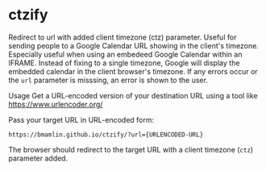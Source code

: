 # ctzify
Redirect to url with added client timezone (ctz) parameter. Useful for sending people to a 
Google Calendar URL showing in the client's timezone. Especially useful when using an 
embedeed Google Calendar within an IFRAME. Instead of fixing to a single timezone, Google will 
display the embedded calendar in the client browser's timezone. If any errors occur or the `url`
parameter is misssing, an error is shown to the user.

Usage
Get a URL-encoded version of your destination URL using a tool like https://www.urlencoder.org/

Pass your target URL in URL-encoded form:

`https://bmamlin.github.io/ctzify/?url={URLENCODED-URL}`

The browser should redirect to the target URL with a client timezone (`ctz`) parameter added. 
